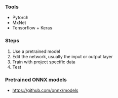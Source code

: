 ### Tools
- Pytorch
- MxNet
- Tensorflow + Keras

### Steps
1. Use a pretrained model
2. Edit the network, usually the input or output layer
3. Train with project specific data
4. Test

### Pretrained ONNX models
- https://github.com/onnx/models
